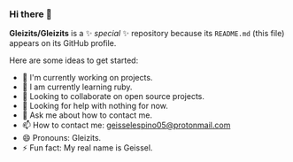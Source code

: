 ### Hi there 👋


**Gleizits/Gleizits** is a ✨ _special_ ✨ repository because its `README.md` (this file) appears on its GitHub profile.

Here are some ideas to get started:

- 🔭 I'm currently working on projects.
- 🌱 I am currently learning ruby.
- 👯 Looking to collaborate on open source projects.
- 🤔 Looking for help with nothing for now.
- 💬 Ask me about how to contact me.
- 📫 How to contact me: geisselespino05@protonmail.com
- 😄 Pronouns: Gleizits.
- ⚡ Fun fact: My real name is Geissel.

